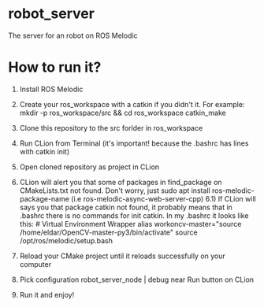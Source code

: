 # robot_server
 The server for an robot on ROS Melodic

# How to run it?
 1) Install ROS Melodic
 2) Create your ros_workspace with a catkin if you didn't it.
    For example:
    mkdir -p ros_workspace/src && cd ros_workspace
    catkin_make
 3) Clone this repository to the src forlder in ros_workspace
 4) Run CLion from Terminal (it's important! because the .bashrc has lines with catkin init)
 5) Open cloned repository as project in CLion
 6) CLion will alert you that some of packages in find_package on CMakeLists.txt not found. Don't worry, just sudo apt install ros-melodic-package-name (i.e ros-melodic-async-web-server-cpp)
 6.1) If CLion will says you that package catkin not found, it probably means that in .bashrc there is no commands for init catkin. In my .bashrc it looks like this:
  \# Virtual Environment Wrapper
  alias workoncv-master="source /home/eldar/OpenCV-master-py3/bin/activate"
  source /opt/ros/melodic/setup.bash

 7) Reload your CMake project until it reloads successfully on your computer
 8) Pick configuration robot_server_node | debug near Run button on CLion
 9) Run it and enjoy!
